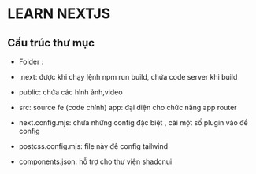 # LEARN NEXTJS

## Cấu trúc thư mục

- Folder :

* .next: được khi chạy lệnh npm run build, chứa code server khi build
* public: chứa các hình ảnh,video
* src: source fe (code chính)
  app: đại diện cho chức năng app router

* next.config.mjs: chứa những config đặc biệt , cài một số plugin vào để config
* postcss.config.mjs: file này để config tailwind
* components.json: hỗ trợ cho thư viện shadcnui
